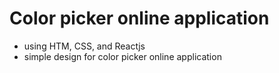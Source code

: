# Color picker online application

* using HTM, CSS, and Reactjs
* simple design for color picker online application 
